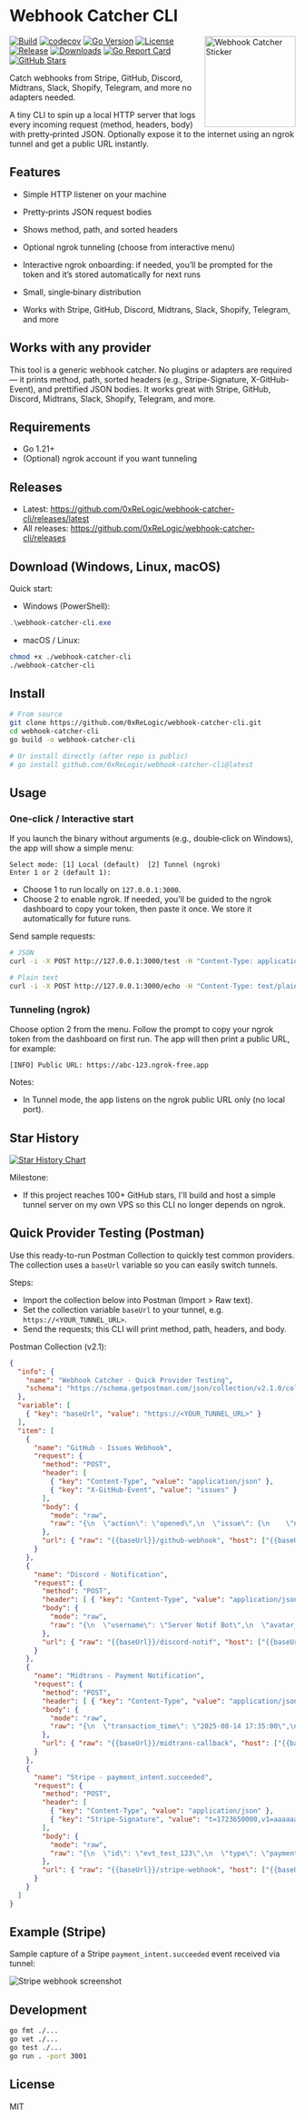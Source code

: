 # Webhook Catcher CLI

<img align="right" src="https://media3.giphy.com/media/v1.Y2lkPTc5MGI3NjExeWFmaGh6aXllNnZ5bjRyemloZ3MwM3pmZjF2ZThja2VwbGgzcWxjMyZlcD12MV9pbnRlcm5hbF9naWZfYnlfaWQmY3Q9cw/Rhqc9LeqEqjuZABDmd/giphy.gif" width="160" alt="Webhook Catcher Sticker" />

[![Build](https://github.com/0xReLogic/webhook-catcher-cli/actions/workflows/release.yml/badge.svg)](https://github.com/0xReLogic/webhook-catcher-cli/actions/workflows/release.yml)
[![codecov](https://codecov.io/gh/0xReLogic/webhook-catcher-cli/branch/main/graph/badge.svg)](https://codecov.io/gh/0xReLogic/webhook-catcher-cli)
[![Go Version](https://img.shields.io/github/go-mod/go-version/0xReLogic/webhook-catcher-cli?logo=go)](https://go.dev/)
[![License](https://img.shields.io/github/license/0xReLogic/webhook-catcher-cli)](LICENSE)
[![Release](https://img.shields.io/github/v/release/0xReLogic/webhook-catcher-cli?include_prereleases)](https://github.com/0xReLogic/webhook-catcher-cli/releases)
[![Downloads](https://img.shields.io/github/downloads/0xReLogic/webhook-catcher-cli/total)](https://github.com/0xReLogic/webhook-catcher-cli/releases)
[![Go Report Card](https://goreportcard.com/badge/github.com/0xReLogic/webhook-catcher-cli)](https://goreportcard.com/report/github.com/0xReLogic/webhook-catcher-cli)
[![GitHub Stars](https://img.shields.io/github/stars/0xReLogic/webhook-catcher-cli?style=social)](https://github.com/0xReLogic/webhook-catcher-cli/stargazers)

Catch webhooks from Stripe, GitHub, Discord, Midtrans, Slack, Shopify, Telegram, and more no adapters needed.

A tiny CLI to spin up a local HTTP server that logs every incoming request (method, headers, body) with pretty‑printed JSON. Optionally expose it to the internet using an ngrok tunnel and get a public URL instantly.

## Features
- Simple HTTP listener on your machine
- Pretty‑prints JSON request bodies
- Shows method, path, and sorted headers
- Optional ngrok tunneling (choose from interactive menu)
- Interactive ngrok onboarding: if needed, you’ll be prompted for the token and it’s stored automatically for next runs
- Small, single‑binary distribution

- Works with Stripe, GitHub, Discord, Midtrans, Slack, Shopify, Telegram, and more

## Works with any provider
This tool is a generic webhook catcher. No plugins or adapters are required — it prints method, path, sorted headers (e.g., Stripe-Signature, X-GitHub-Event), and prettified JSON bodies. It works great with Stripe, GitHub, Discord, Midtrans, Slack, Shopify, Telegram, and more.

## Requirements
- Go 1.21+
- (Optional) ngrok account if you want tunneling

## Releases
- Latest: https://github.com/0xReLogic/webhook-catcher-cli/releases/latest
- All releases: https://github.com/0xReLogic/webhook-catcher-cli/releases

## Download (Windows, Linux, macOS)
Quick start:
- Windows (PowerShell):
```powershell
.\webhook-catcher-cli.exe
```
- macOS / Linux:
```bash
chmod +x ./webhook-catcher-cli
./webhook-catcher-cli
```

## Install
```bash
# From source
git clone https://github.com/0xReLogic/webhook-catcher-cli.git
cd webhook-catcher-cli
go build -o webhook-catcher-cli

# Or install directly (after repo is public)
# go install github.com/0xReLogic/webhook-catcher-cli@latest
```

## Usage
### One‑click / Interactive start
If you launch the binary without arguments (e.g., double‑click on Windows), the app will show a simple menu:

```
Select mode: [1] Local (default)  [2] Tunnel (ngrok)
Enter 1 or 2 (default 1):
```

- Choose 1 to run locally on `127.0.0.1:3000`.
- Choose 2 to enable ngrok. If needed, you’ll be guided to the ngrok dashboard to copy your token, then paste it once. We store it automatically for future runs.

Send sample requests:
```bash
# JSON
curl -i -X POST http://127.0.0.1:3000/test -H "Content-Type: application/json" --data '{"hello":"world"}'

# Plain text
curl -i -X POST http://127.0.0.1:3000/echo -H "Content-Type: text/plain" --data "hello webhook"
```

### Tunneling (ngrok)
Choose option 2 from the menu. Follow the prompt to copy your ngrok token from the dashboard on first run. The app will then print a public URL, for example:
```
[INFO] Public URL: https://abc-123.ngrok-free.app
```

Notes:
- In Tunnel mode, the app listens on the ngrok public URL only (no local port).

<!-- Environment details intentionally omitted to keep the experience simple. The app will prompt and store your ngrok token automatically on first tunnel run. -->

<!-- Advanced flags are supported but omitted here to keep the README focused on the one‑click experience. -->

## Star History

[![Star History Chart](https://api.star-history.com/svg?repos=0xReLogic/webhook-catcher-cli&type=Date)](https://www.star-history.com/#0xReLogic/webhook-catcher-cli&Date)

Milestone:
- If this project reaches 100+ GitHub stars, I'll build and host a simple tunnel server on my own VPS so this CLI no longer depends on ngrok.

## Quick Provider Testing (Postman)

Use this ready-to-run Postman Collection to quickly test common providers. The collection uses a `baseUrl` variable so you can easily switch tunnels.

Steps:
- Import the collection below into Postman (Import > Raw text).
- Set the collection variable `baseUrl` to your tunnel, e.g. `https://<YOUR_TUNNEL_URL>`.
- Send the requests; this CLI will print method, path, headers, and body.

Postman Collection (v2.1):

```json
{
  "info": {
    "name": "Webhook Catcher - Quick Provider Testing",
    "schema": "https://schema.getpostman.com/json/collection/v2.1.0/collection.json"
  },
  "variable": [
    { "key": "baseUrl", "value": "https://<YOUR_TUNNEL_URL>" }
  ],
  "item": [
    {
      "name": "GitHub - Issues Webhook",
      "request": {
        "method": "POST",
        "header": [
          { "key": "Content-Type", "value": "application/json" },
          { "key": "X-GitHub-Event", "value": "issues" }
        ],
        "body": {
          "mode": "raw",
          "raw": "{\n  \"action\": \"opened\",\n  \"issue\": {\n    \"number\": 1347,\n    \"title\": \"Found a critical bug!\",\n    \"user\": { \"login\": \"0xReLogic\" }\n  },\n  \"repository\": { \"full_name\": \"0xReLogic/Helios\" }\n}"
        },
        "url": { "raw": "{{baseUrl}}/github-webhook", "host": ["{{baseUrl}}"], "path": ["github-webhook"] }
      }
    },
    {
      "name": "Discord - Notification",
      "request": {
        "method": "POST",
        "header": [ { "key": "Content-Type", "value": "application/json" } ],
        "body": {
          "mode": "raw",
          "raw": "{\n  \"username\": \"Server Notif Bot\",\n  \"avatar_url\": \"https://i.imgur.com/4M34hi2.png\",\n  \"content\": \"Warning! Production CPU usage reached 95%!\",\n  \"embeds\": [\n    {\n      \"title\": \"Metric Details\",\n      \"color\": 15258703,\n      \"fields\": [\n        { \"name\": \"Server ID\", \"value\": \"prod-web-01\", \"inline\": true },\n        { \"name\": \"CPU Usage\", \"value\": \"95.2%\", \"inline\": true }\n      ]\n    }\n  ]\n}"
        },
        "url": { "raw": "{{baseUrl}}/discord-notif", "host": ["{{baseUrl}}"], "path": ["discord-notif"] }
      }
    },
    {
      "name": "Midtrans - Payment Notification",
      "request": {
        "method": "POST",
        "header": [ { "key": "Content-Type", "value": "application/json" } ],
        "body": {
          "mode": "raw",
          "raw": "{\n  \"transaction_time\": \"2025-08-14 17:35:00\",\n  \"transaction_status\": \"settlement\",\n  \"transaction_id\": \"a1b2c3d4-e5f6-7890-1234-567890abcdef\",\n  \"status_message\": \"midtrans payment notification\",\n  \"status_code\": \"200\",\n  \"signature_key\": \"xxxxxxxxxxxxxxxxxxxxxxxx\",\n  \"payment_type\": \"gopay\",\n  \"order_id\": \"ORDER-101-XYZ\",\n  \"merchant_id\": \"G123456789\",\n  \"gross_amount\": \"50000.00\",\n  \"fraud_status\": \"accept\",\n  \"currency\": \"IDR\"\n}"
        },
        "url": { "raw": "{{baseUrl}}/midtrans-callback", "host": ["{{baseUrl}}"], "path": ["midtrans-callback"] }
      }
    },
    {
      "name": "Stripe - payment_intent.succeeded",
      "request": {
        "method": "POST",
        "header": [
          { "key": "Content-Type", "value": "application/json" },
          { "key": "Stripe-Signature", "value": "t=1723650000,v1=aaaaaaaaaaaaaaaaaaaaaaaaaaaaaaaaaaaaaaaaaaaaaaaaaaaaaaaaaaaaaaaa" }
        ],
        "body": {
          "mode": "raw",
          "raw": "{\n  \"id\": \"evt_test_123\",\n  \"type\": \"payment_intent.succeeded\",\n  \"created\": 1723650000,\n  \"livemode\": false,\n  \"data\": {\n    \"object\": {\n      \"id\": \"pi_123\",\n      \"amount\": 5000,\n      \"currency\": \"usd\",\n      \"status\": \"succeeded\"\n    }\n  }\n}"
        },
        "url": { "raw": "{{baseUrl}}/stripe-webhook", "host": ["{{baseUrl}}"], "path": ["stripe-webhook"] }
      }
    }
  ]
}
```

## Example (Stripe)
Sample capture of a Stripe `payment_intent.succeeded` event received via tunnel:

![Stripe webhook screenshot](https://i.imgur.com/x5EsF7Z.png)


## Development
```bash
go fmt ./...
go vet ./...
go test ./...
go run . -port 3001
```

## License
MIT
